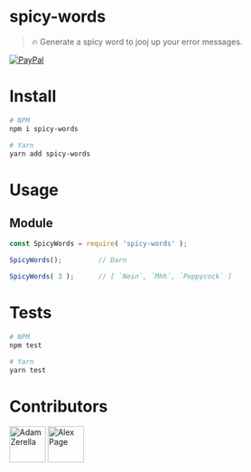 # spicy-words
> 🔥 Generate a spicy word to jooj up your error messages.

[![PayPal][badge_paypal_donate]][paypal-donations]

# Install
```bash
# NPM
npm i spicy-words

# Yarn
yarn add spicy-words
```

# Usage

## Module
```javascript
const SpicyWords = require( 'spicy-words' );

SpicyWords();         // Darn

SpicyWords( 3 );      // [ `Nein`, `Mhh`, `Poppycock` ]
```

# Tests
```bash
# NPM
npm test

# Yarn
yarn test
```


# Contributors
<div style="display:inline;">
  <a href="https://github.com/adamzerella"><img width="64" height="64" src="https://avatars0.githubusercontent.com/u/1501560?s=460&v=4" alt="Adam Zerella"/></a>
    <a href="https://github.com/alex-page"><img width="64" height="64" src="https://avatars0.githubusercontent.com/u/19199063?s=460&v=4" alt="Alex Page"/></a>
</div>

[badge_paypal_donate]: https://ionicabizau.github.io/badges/paypal_donate.svg

[paypal-donations]: https://www.paypal.com/cgi-bin/webscr?cmd=_donations&business=G6XEP92DGG63S&currency_code=AUD&source=url
